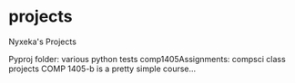 projects
========

Nyxeka's Projects

Pyproj folder: various python tests
comp1405Assignments: compsci class projects
                     COMP 1405-b is a pretty simple course...